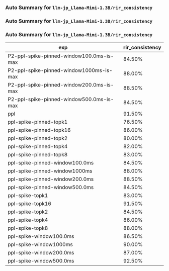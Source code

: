 ### Auto Summary for `llm-jp_Llama-Mimi-1.3B/rir_consistency`

### Auto Summary for `llm-jp_Llama-Mimi-1.3B/rir_consistency`

### Auto Summary for `llm-jp_Llama-Mimi-1.3B/rir_consistency`

<!-- AUTO-GEN: SPLIT TABLE -->
| exp | rir_consistency |
| --- | --- |
| P2-ppl-spike-pinned-window100.0ms-is-max | 84.50% |
| P2-ppl-spike-pinned-window1000ms-is-max | 88.00% |
| P2-ppl-spike-pinned-window200.0ms-is-max | 88.50% |
| P2-ppl-spike-pinned-window500.0ms-is-max | 84.50% |
| ppl | 91.50% |
| ppl-spike-pinned-topk1 | 76.50% |
| ppl-spike-pinned-topk16 | 86.00% |
| ppl-spike-pinned-topk2 | 80.00% |
| ppl-spike-pinned-topk4 | 82.00% |
| ppl-spike-pinned-topk8 | 83.00% |
| ppl-spike-pinned-window100.0ms | 84.50% |
| ppl-spike-pinned-window1000ms | 88.00% |
| ppl-spike-pinned-window200.0ms | 88.50% |
| ppl-spike-pinned-window500.0ms | 84.50% |
| ppl-spike-topk1 | 83.00% |
| ppl-spike-topk16 | 91.50% |
| ppl-spike-topk2 | 84.50% |
| ppl-spike-topk4 | 86.00% |
| ppl-spike-topk8 | 88.00% |
| ppl-spike-window100.0ms | 86.50% |
| ppl-spike-window1000ms | 90.00% |
| ppl-spike-window200.0ms | 87.00% |
| ppl-spike-window500.0ms | 92.50% |
<!-- AUTO-GEN: SPLIT TABLE -->
